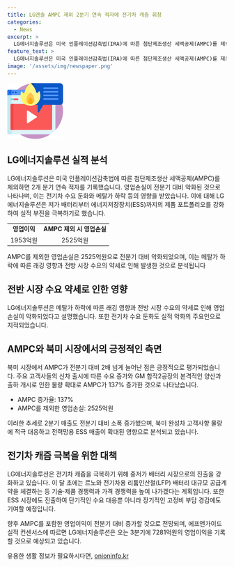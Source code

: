 ```yaml
---
title: LG엔솔 AMPC 제외 2분기 연속 적자에 전기차 캐즘 휘청
categories:
  - News
excerpt: >
  LG에너지솔루션은 미국 인플레이션감축법(IRA)에 따른 첨단제조생산 세액공제(AMPC)를 제외하면 2분기 연속 적자를 기록했다. 메탈가 하락과 전방 시장 수요 약세 등으로 영업이익이 감소했지만, LFP·ESS 시장 공략으로 실적 부진을 극복하고 있다. 미국 IRA에 따른 AMPC를 제외하면 영업손실 2525억원으로 집계되었으며, 이로 인해 2분기 매출은 전년 동기 대비 29.8% 줄었다. LG에너지솔루션은 중저가 배터리 시장으로의 진출과 ESS 시장 공략을 강화하여 영업이익의 증가를 예상하고 있다. 
feature_text: >
  LG에너지솔루션은 미국 인플레이션감축법(IRA)에 따른 첨단제조생산 세액공제(AMPC)를 제외하면 2분기 연속 적자를 기록했다. 메탈가 하락과 전방 시장 수요 약세 등으로 영업이익이 감소했지만, LFP·ESS 시장 공략으로 실적 부진을 극복하고 있다. 미국 IRA에 따른 AMPC를 제외하면 영업손실 2525억원으로 집계되었으며, 이로 인해 2분기 매출은 전년 동기 대비 29.8% 줄었다. LG에너지솔루션은 중저가 배터리 시장으로의 진출과 ESS 시장 공략을 강화하여 영업이익의 증가를 예상하고 있다. 
image: '/assets/img/newspaper.png'
---
```


<p><img src="/assets/img/news.png" alt="rentncar 속보" /></p>

<h2 data-ke-size="size26">LG에너지솔루션 실적 분석</h2>

<p data-ke-size="size16">LG에너지솔루션은 미국 인플레이션감축법에 따른 첨단제조생산 세액공제(AMPC)를 제외하면 2개 분기 연속 적자를 기록했습니다. 영업손실이 전분기 대비 악화된 것으로 나타나며, 이는 전기차 수요 둔화와 메탈가 하락 등의 영향을 받았습니다. 이에 대해 LG에너지솔루션은 저가 배터리부터 에너지저장장치(ESS)까지의 제품 포트폴리오를 강화하여 실적 부진을 극복하기로 했습니다.</p>

<table>
    <tbody>
        <tr>
            <td style="text-align: center; height: 17px;"><b>영업이익</b></td>
            <td style="text-align: center; height: 17px;"><b>AMPC 제외 시 영업손실</b></td>
        </tr>
        <tr>
            <td style="text-align: center; height: 17px;">1953억원</td>
            <td style="text-align: center; height: 17px;">2525억원</td>
        </tr>
    </tbody>
</table>

<p data-ke-size="size16">AMPC를 제외한 영업손실은 2525억원으로 전분기 대비 악화되었으며, 이는 메탈가 하락에 따른 래깅 영향과 전방 시장 수요의 약세로 인해 발생한 것으로 분석됩니다</p>

<h2 data-ke-size="size26">전반 시장 수요 약세로 인한 영향</h2>

<p data-ke-size="size16">LG에너지솔루션은 메탈가 하락에 따른 래깅 영향과 전방 시장 수요의 약세로 인해 영업손실이 악화되었다고 설명했습니다. 또한 전기차 수요 둔화도 실적 악화의 주요인으로 지적되었습니다.</p>

<h2 data-ke-size="size26">AMPC와 북미 시장에서의 긍정적인 측면</h2>

<p data-ke-size="size16">북미 시장에서 AMPC가 전분기 대비 2배 넘게 늘어난 점은 긍정적으로 평가되었습니다. 주요 고객사들의 신차 출시에 따른 수요 증가와 GM 합작2공장의 본격적인 양산과 출하 개시로 인한 물량 확대로 AMPC가 137% 증가한 것으로 나타났습니다.</p>

<ul>
    <li>AMPC 증가율: 137%</li>
    <li>AMPC를 제외한 영업손실: 2525억원</li>
</ul>

<p data-ke-size="size16">이러한 추세로 2분기 매출도 전분기 대비 소폭 증가했으며, 북미 완성차 고객사향 물량에 적극 대응하고 전력망용 ESS 매출이 확대된 영향으로 분석되고 있습니다.</p>

<h2 data-ke-size="size26">전기차 캐즘 극복을 위한 대책</h2>

<p data-ke-size="size16">LG에너지솔루션은 전기차 캐즘을 극복하기 위해 중저가 배터리 시장으로의 진출을 강화하고 있습니다. 이 달 초에는 르노와 전기차용 리튬인산철(LFP) 배터리 대규모 공급계약을 체결하는 등 기술·제품 경쟁력과 가격 경쟁력을 높여 나가겠다는 계획입니다. 또한 ESS 시장에도 진출하여 단기적인 수요 대응뿐 아니라 장기적인 고정비 부담 경감에도 기여할 예정입니다.</p>

<p data-ke-size="size16">향후 AMPC를 포함한 영업이익이 전분기 대비 증가할 것으로 전망되며, 에프앤가이드 실적 컨센서스에 따르면 LG에너지솔루션은 오는 3분기에 7281억원의 영업이익을 기록할 것으로 예상되고 있습니다.</p>
유용한 생활 정보가 필요하시다면, <a href="https://onioninfo.kr" rel="dofollow">onioninfo.kr</a>


